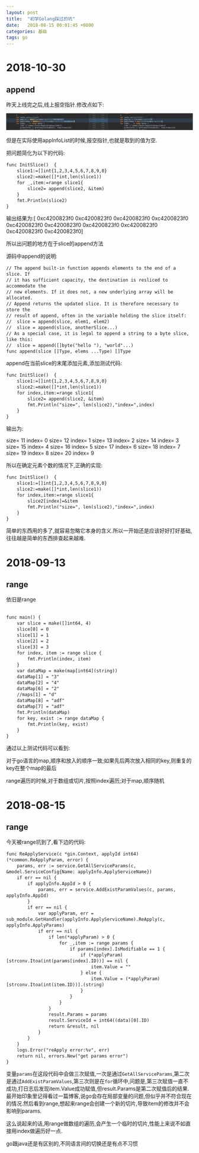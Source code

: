 ```yaml
---
layout: post
title:  "初学Golang踩过的坑"
date:   2018-08-15 00:01:45 +0800
categories: 基础
tags: go
---
```


# 2018-10-30

## append

昨天上线完之后,线上报空指针.修改点如下:

![go-init.png](/_pic/201808/go-init.png)

但是在实际使用appInfoList的时候,报空指针,也就是取到的值为空.

把问题简化为以下的代码:

```
func InitSlice()  {
	slice1:=[]int{1,2,3,4,5,6,7,8,9,0}
	slice2:=make([]*int,len(slice1))
	for _,item:=range slice1{
		slice2= append(slice2, &item)
	}
	fmt.Println(slice2)
}
```

输出结果为:[<nil> <nil> <nil> <nil> <nil> <nil> <nil> <nil> <nil> <nil> 0xc4200823f0 0xc4200823f0 0xc4200823f0 0xc4200823f0 0xc4200823f0 0xc4200823f0 0xc4200823f0 0xc4200823f0 0xc4200823f0 0xc4200823f0]

所以出问题的地方在于slice的append方法

源码中append的说明:

```
// The append built-in function appends elements to the end of a slice. If
// it has sufficient capacity, the destination is resliced to accommodate the
// new elements. If it does not, a new underlying array will be allocated.
// Append returns the updated slice. It is therefore necessary to store the
// result of append, often in the variable holding the slice itself:
//	slice = append(slice, elem1, elem2)
//	slice = append(slice, anotherSlice...)
// As a special case, it is legal to append a string to a byte slice, like this:
//	slice = append([]byte("hello "), "world"...)
func append(slice []Type, elems ...Type) []Type
```
append在当前slice的末尾添加元素,添加测试代码:
```
func InitSlice()  {
	slice1:=[]int{1,2,3,4,5,6,7,8,9,0}
	slice2:=make([]*int,len(slice1))
	for index,item:=range slice1{
		slice2= append(slice2, &item)
		fmt.Println("size=", len(slice2),"index=",index)
	}
}
```

输出为:

size= 11 index= 0
size= 12 index= 1
size= 13 index= 2
size= 14 index= 3
size= 15 index= 4
size= 16 index= 5
size= 17 index= 6
size= 18 index= 7
size= 19 index= 8
size= 20 index= 9

所以在确定元素个数的情况下,正确的实现:
```
func InitSlice()  {
	slice1:=[]int{1,2,3,4,5,6,7,8,9,0}
	slice2:=make([]*int,len(slice1))
	for index,item:=range slice1{
		slice2[index]=&item
		fmt.Println("size=", len(slice2),"index=",index)
	}
}
```

简单的东西用的多了,就容易忽略它本身的含义.所以一开始还是应该好好打好基础,往往越是简单的东西排查起来越难.

# 2018-09-13

## range

依旧是range

~~~

func main() {
	var slice = make([]int64, 4)
	slice[0] = 0
	slice[1] = 1
	slice[2] = 2
	slice[3] = 3
	for index, item := range slice {
		fmt.Println(index, item)
	}
	var dataMap = make(map[int64](string))
	dataMap[1] = "3"
	dataMap[2] = "4"
	dataMap[6] = "2"
	//maps[1] = "d"
	dataMap[8] = "adf"
	dataMap[7] = "adf"
	fmt.Println(dataMap)
	for key, exist := range dataMap {
		fmt.Println(key, exist)
	}
}

~~~

通过以上测试代码可以看到:

对于go语言的map,顺序和放入的顺序一致;如果先后两次放入相同的key,则重复的key在整个map的最后

range遍历的时候,对于数组或切片,按照index遍历;对于map,顺序随机

# 2018-08-15

## range

今天被range坑到了,看下边的代码:

~~~
func ReApplyService(c *gin.Context, applyId int64) (*common.ReApplyParam, error) {
	params, err := service.GetAllServiceParams(c, &model.ServiceConfig{Name: applyInfo.ApplyServiceName})
	if err == nil {
		if applyInfo.AppId > 0 {
			params, err = service.AddExistParamValues(c, params, applyInfo.AppId)
		}
		if err == nil {
			var applyParam, err = sub_module.GetHandler(applyInfo.ApplyServiceName).ReApply(c, applyInfo.ApplyParams)
			if err == nil {
				if len(*applyParam) > 0 {
					for _,item := range params {
						if params[index].IsModifiable == 1 {
							if (*applyParam)[strconv.Itoa(int(params[index].ID))] == nil {
								item.Value = ""
							} else {
								item.Value = (*applyParam)[strconv.Itoa(int(item.ID))].(string)
							}
						}
					}
				}      
				result.Params = params
				result.ServiceId = int64((data)[0].ID)
				return &result, nil
			}
		}
	}
	logs.Error("reApply error:%v", err)
	return nil, errors.New("get params error")
}
~~~

变量`params`在这段代码中会做三次赋值,一次是通过`GetAllServiceParams`,第二次是通过`AddExistParamValues`,第三次则是在`for`循环中,问题是,第三次赋值一直不成功,打日志后发现item.Value成功赋值,但result.Params是第二次赋值后的结果.最开始印象里记得看过一篇博客,说go会存在局部变量的问题,但似乎并不符合现在的情况.然后看到range,想起来range会创建一个新的切片,导致item的修改并不会影响到params.

这么说起来的话,用range做数组的遍历,会产生一个临时的切片,性能上来说不如直接用index做遍历好一点.

go跟java还是有区别的,不同语言间的切换还是有点不习惯
